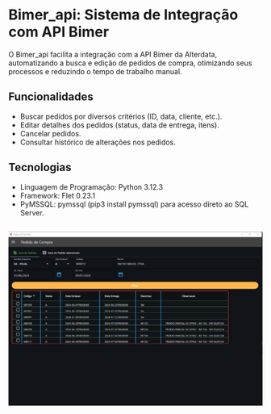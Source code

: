 # Bimer_api: Sistema de Integração com API Bimer

O Bimer_api facilita a integração com a API Bimer da Alterdata, automatizando a busca e edição de pedidos de compra, otimizando seus processos e reduzindo o tempo de trabalho manual.

## Funcionalidades

* Buscar pedidos por diversos critérios (ID, data, cliente, etc.).
* Editar detalhes dos pedidos (status, data de entrega, itens).
* Cancelar pedidos.
* Consultar histórico de alterações nos pedidos.

## Tecnologias

* Linguagem de Programação: Python 3.12.3
* Framework: Flet 0.23.1
* PyMSSQL: pymssql (pip3 install pymssql) para acesso direto ao SQL Server.

## ![](https://github.com/CoutinhoElias/Bimer_api/blob/main/image.png)

